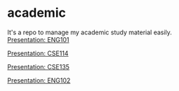 # academic
It's a repo to manage my academic study material easily.  
<a href="https://docs.google.com/presentation/d/1Mbzii_KknsB9BLFOv6S02kmR7u667RbS/edit?usp=sharing&ouid=112006568631581707553&rtpof=true&sd=true" target="_blank">Presentation: ENG101 </a>


<a href="https://docs.google.com/presentation/d/1OcuFuBsbCmJC169usymBvK59kjox4t0Ek3UpxizqTcQ/edit?usp=sharing" target="_blank">Presentation: CSE114 </a>


<a href="https://docs.google.com/presentation/d/1zPdxLQUXg4R50lkWjzzoRwn3a81ZHbPrwWLixNGPNtM/edit?usp=sharing" target="_blank">Presentation: CSE135 </a>


<a href="https://docs.google.com/presentation/d/1osKffCca524p4IA9ZYDiVmKJjMoLEAK8QcA8ZCQhChg/edit?usp=sharing" target="_blank">Presentation: ENG102 </a>
